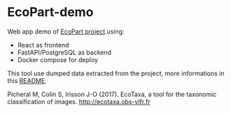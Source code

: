 # EcoPart-demo

Web app demo of [EcoPart project](https://ecopart.obs-vlfr.fr/) using:

- React as frontend
- FastAPI/PostgreSQL as backend
- Docker compose for deploy

This tool use dumped data extracted from the project, more informations in this [README](data/README.md).

Picheral M, Colin S, Irisson J-O (2017). EcoTaxa, a tool for the taxonomic classification of images. http://ecotaxa.obs-vlfr.fr
